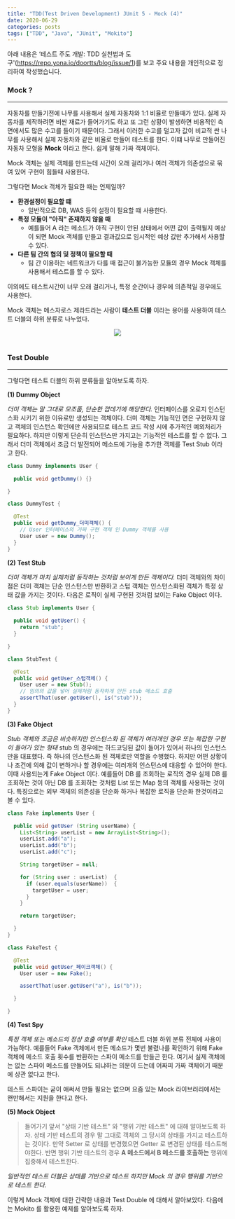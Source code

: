 ```yaml
---
title: "TDD(Test Driven Development) JUnit 5 - Mock (4)"
date: 2020-06-29
categories: posts
tags: ["TDD", "Java", "JUnit", "Mokito"]
---
```


아래 내용은 ‘테스트 주도 개발: TDD 실천법과 도구'(https://repo.yona.io/doortts/blog/issue/1)를 보고 주요 내용을 개인적으로 정리하여 작성했습니다. 

### **Mock ?**
--- 
자동차를 만들기전에 나무를 사용해서 실제 자동차와 1:1 비율로 만들때가 있다. 실제 자동차를 제작하려면 비싼 재료가 들어가기도 하고 또 그런 상황이 발생하면 비용적인 측면에서도 많은 수고를 들이기 때문이다. 그래서 이러한 수고를 덜고자 값이 비교적 싼 나무를 사용해서 실제 자동차와 같은 비율로 만들어 테스트를 한다. 이떄 나무로 만들어진 자동차 모형을 **Mock** 이라고 한다. 쉽게 말해 가짜 객체이다.

Mock 객체는 실제 객체를 만드는데 시간이 오래 걸리거나 여러 객체가 의존성으로 묶여 있어 구현이 힘들때 사용한다.

그렇다면 Mock 객체가 필요한 때는 언제일까?

- **환경설정이 필요할 떄**
  - 일반적으로 DB, WAS 등의 설정이 필요할 떄 사용한다.
- **특정 모듈이 "아직" 존재하지 않을 때**
  - 예를들어 A 라는 메소드가 아직 구현이 안된 상태에서 어떤 값이 출력될지 예상이 되면 Mock 객체를 만들고 결과값으로 임시적인 예상 값만 추가해서 사용할 수 있다.
- **다른 팀 간의 협의 및 정책이 필요할 때**
  - 팀 간 이용하는 네트워크가 다를 때 접근이 불가능한 모듈의 경우 Mock 객체를 사용해서 테스트를 할 수 있다.

이외에도 테스트시간이 너무 오래 걸리거나, 특정 순간이나 경우에 의존적일 경우에도 사용한다.

Mock 객체는 메스자로스 제라드라는 사람이 **테스트 더블** 이라는 용어를 사용하여 테스트 더블의 하위 분류로 나누었다.

<div style="width: 100%; text-align: center;">
  <img src="https://subji.github.io/assets/images/tdd2.PNG">
</div>

<br>

### **Test Double**
---
그렇다면 테스트 더블의 하위 분류들을 알아보도록 하자.   
   
**(1) Dummy Object**

*더미 객체는 말 그대로 모조품, 단순한 껍데기에 해당한다.*  인터페이스를 오로지 인스턴스화 시키기 위한 이유로만 생성되는 객체이다. 더미 객체는 기능적인 면은 구현하지 않고 객체의 인스턴스 확인에만 사용되므로 테스트 코드 작성 시에 추가적인 예외처리가 필요하다. 하지만 이렇게 단순히 인스턴스만 가지고는 기능적인 테스트를 할 수 없다. 그래서 더미 객체에서 조금 더 발전되어 메소드에 기능을 추가한 객체를 Test Stub 이라고 한다.

```java
class Dummy implements User {

  public void getDummy() {}

}

class DummyTest {

  @Test
  public void getDummy_더미객체() {
    // User 인터페이스의 가짜 구현 객체 인 Dummy 객체를 사용
    User user = new Dummy();
  }
}

```

**(2) Test Stub**

*더미 객체가 마치 실제처럼 동작하는 것처럼 보이게 만든 객체이다.*  더미 객체와의 차이점은 더미 객체는 단순 인스턴스만 반환하고 스텁 객체는 인스턴스화된 객체가 특정 상태 값을 가지는 것이다. 다음은 로직이 실제 구현된 것처럼 보이는 Fake Object 이다.

```java
class Stub implements User {
  
  public void getUser() {
    return "stub";
  }

}

class StubTest {

  @Test
  public void getUser_스텁객체() {
    User user = new Stub();
    // 임의의 값을 넣어 실제처럼 동작하게 만든 stub 메소드 호출
    assertThat(user.getUser(), is("stub"));
  }
}
```

**(3) Fake Object**

*Stub 객체와 조금은 비슷하지만 인스턴스화 된 객체가 여러개인 경우 또는 복잡한 구현이 들어가 있는 형태* stub 의 경우에는 하드코딩된 값이 들어가 있어서 하나의 인스턴스만을 대표했다. 즉 하나의 인스턴스화 된 객체로만 역할을 수행했다. 하지만 어떤 상황이나 조건에 의해 값이 변하거나 할 경우에는 여러개의 인스턴스에 대응할 수 있어야 한다. 이때 사용되는게 Fake Object 이다. 예를들어 DB 를 조회하는 로직의 경우 실제 DB 를 조회하는 것이 아닌 DB 를 조회하는 것처럼 List 또는 Map 등의 객체를 사용하는 것이다. 특징으로는 외부 객체의 의존성을 단순화 하거나 복잡한 로직을 단순화 한것이라고 볼 수 있다. 

```java
class Fake implements User {

  public void getUser (String userName) {
    List<String> userList = new ArrayList<String>();
    userList.add("a");
    userList.add("b");
    userList.add("c");

    String targetUser = null;

    for (String user : userList)  {
      if (user.equals(userName))  {
        targetUser = user;
      }
    }

    return targetUser;

  }
}

class FakeTest {

  @Test
  public void getUser_페이크객체() {
    User user = new Fake();

    assertThat(user.getUser("a"), is("b"));

  }

}
```

**(4) Test Spy**

*특정 객체 또는 메소드의 정상 호출 여부를 확인* 테스트 더블 하위 분류 전체에 사용이 가능하다. 예를들어 Fake 객체에서 만든 메소드가 몇번 불렸나를 확인하기 위해 Fake 객체에 메소드 호출 횟수를 반환하는 스파이 메소드를 만들곤 한다. 여기서 실제 객체에는 없는 스파이 메소드를 만들어도 되냐하는 의문이 드는데 어짜피 가짜 객체이기 때문에 상관 없다고 한다.

테스트 스파이는 굳이 애써서 만들 필요는 없으며 요즘 있는 Mock 라이브러리에서는 왠만해서는 지원을 한다고 한다.

**(5) Mock Object**

> 들어가기 앞서 "상태 기반 테스트" 와 "행위 기반 테스트" 에 대해 알아보도록 하자. 상태 기반 테스트의 경우 말 그대로 객체의 그 당시의 상태를 가지고 테스트하는 것이다. 만약 Setter 로 상태를 변경했으면 Getter 로 변경된 상태를 테스트해야한다. 반면 행위 기반 테스트의 경우 **A 메소드에서 B 메소드를 호출하는** 행위에 집중해서 테스트한다.

*일반적인 테스트 더블은 상태를 기반으로 테스트 하지만 Mock 의 경우 행위를 기반으로 테스트 한다.*  

이렇게 Mock 객체에 대한 간략한 내용과 Test Double 에 대해서 알아보았다. 다음에는 Mokito 를 활용한 예제를 알아보도록 하자.